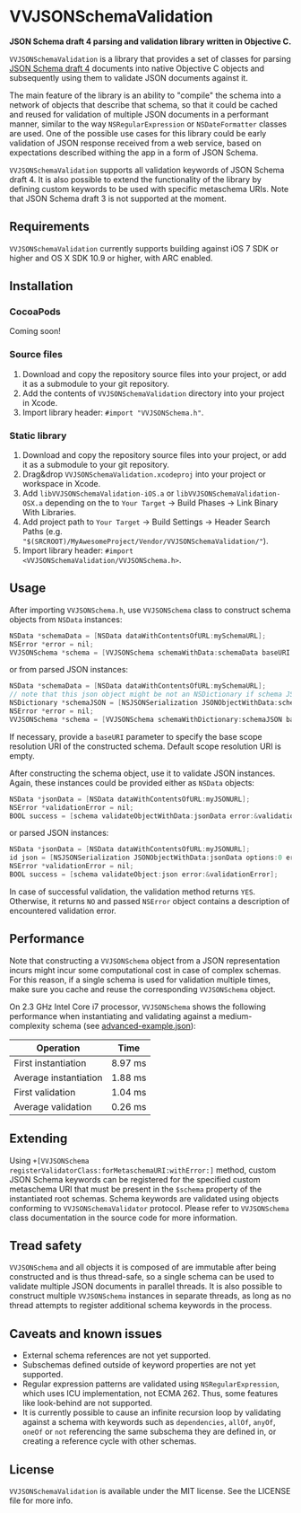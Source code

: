 # VVJSONSchemaValidation

**JSON Schema draft 4 parsing and validation library written in Objective C.**

`VVJSONSchemaValidation` is a library that provides a set of classes for parsing [JSON Schema draft 4](http://json-schema.org/documentation.html) documents into native Objective C objects and subsequently using them to validate JSON documents against it.

The main feature of the library is an ability to "compile" the schema into a network of objects that describe that schema, so that it could be cached and reused for validation of multiple JSON documents in a performant manner, similar to the way `NSRegularExpression` or `NSDateFormatter` classes are used. One of the possible use cases for this library could be early validation of JSON response received from a web service, based on expectations described withing the app in a form of JSON Schema.

`VVJSONSchemaValidation` supports all validation keywords of JSON Schema draft 4. It is also possible to extend the functionality of the library by defining custom keywords to be used with specific metaschema URIs. Note that JSON Schema draft 3 is not supported at the moment.

## Requirements

`VVJSONSchemaValidation` currently supports building against iOS 7 SDK or higher and OS X SDK 10.9 or higher, with ARC enabled.

## Installation

### CocoaPods

Coming soon!

### Source files

1. Download and copy the repository source files into your project, or add it as a submodule to your git repository.
2. Add the contents of `VVJSONSchemaValidation` directory into your project in Xcode.
3. Import library header: `#import "VVJSONSchema.h"`.

### Static library

1. Download and copy the repository source files into your project, or add it as a submodule to your git repository.
2. Drag&drop `VVJSONSchemaValidation.xcodeproj` into your project or workspace in Xcode.
3. Add `libVVJSONSchemaValidation-iOS.a` or `libVVJSONSchemaValidation-OSX.a` depending on the to `Your Target` → Build Phases → Link Binary With Libraries.
4. Add project path to `Your Target` → Build Settings → Header Search Paths (e.g. `"$(SRCROOT)/MyAwesomeProject/Vendor/VVJSONSchemaValidation/"`).
5. Import library header: `#import <VVJSONSchemaValidation/VVJSONSchema.h>`.

## Usage

After importing `VVJSONSchema.h`, use `VVJSONSchema` class to construct schema objects from `NSData` instances:

``` objective-c
NSData *schemaData = [NSData dataWithContentsOfURL:mySchemaURL];
NSError *error = nil;
VVJSONSchema *schema = [VVJSONSchema schemaWithData:schemaData baseURI:nil error:&error];
```

or from parsed JSON instances:

``` objective-c
NSData *schemaData = [NSData dataWithContentsOfURL:mySchemaURL];
// note that this json object might be not an NSDictionary if schema JSON is invalid
NSDictionary *schemaJSON = [NSJSONSerialization JSONObjectWithData:schemaData options:0 error:NULL];
NSError *error = nil;
VVJSONSchema *schema = [VVJSONSchema schemaWithDictionary:schemaJSON baseURI:nil error:&error];
```

If necessary, provide a `baseURI` parameter to specify the base scope resolution URI of the constructed schema. Default scope resolution URI is empty.

After constructing the schema object, use it to validate JSON instances. Again, these instances could be provided either as `NSData` objects:

``` objective-c
NSData *jsonData = [NSData dataWithContentsOfURL:myJSONURL];
NSError *validationError = nil;
BOOL success = [schema validateObjectWithData:jsonData error:&validationError];
```

or parsed JSON instances:

``` objective-c
NSData *jsonData = [NSData dataWithContentsOfURL:myJSONURL];
id json = [NSJSONSerialization JSONObjectWithData:jsonData options:0 error:NULL];
NSError *validationError = nil;
BOOL success = [schema validateObject:json error:&validationError];
```

In case of successful validation, the validation method returns `YES`. Otherwise, it returns `NO` and passed `NSError` object contains a description of encountered validation error.

## Performance

Note that constructing a `VVJSONSchema` object from a JSON representation incurs might incur some computational cost in case of complex schemas. For this reason, if a single schema is used for validation multiple times, make sure you cache and reuse the corresponding `VVJSONSchema` object.

On 2.3 GHz Intel Core i7 processor, `VVJSONSchema` shows the following performance when instantiating and validating against a medium-complexity schema (see [advanced-example.json](https://github.com/vlas-voloshin/JSONSchemaValidation/blob/master/VVJSONSchemaValidationTests/JSON/advanced-example.json)):

| Operation             | Time    |
|-----------------------|---------|
| First instantiation   | 8.97 ms |
| Average instantiation | 1.88 ms |
| First validation      | 1.04 ms |
| Average validation    | 0.26 ms |

## Extending

Using `+[VVJSONSchema registerValidatorClass:forMetaschemaURI:withError:]` method, custom JSON Schema keywords can be registered for the specified custom metaschema URI that must be present in the `$schema` property of the instantiated root schemas. Schema keywords are validated using objects conforming to `VVJSONSchemaValidator` protocol. Please refer to `VVJSONSchema` class documentation in the source code for more information.

## Tread safety

`VVJSONSchema` and all objects it is composed of are immutable after being constructed and is thus thread-safe, so a single schema can be used to validate multiple JSON documents in parallel threads. It is also possible to construct multiple `VVJSONSchema` instances in separate threads, as long as no thread attempts to register additional schema keywords in the process.

## Caveats and known issues

- External schema references are not yet supported.
- Subschemas defined outside of keyword properties are not yet supported.
- Regular expression patterns are validated using `NSRegularExpression`, which uses ICU implementation, not ECMA 262. Thus, some features like look-behind are not supported.
- It is currently possible to cause an infinite recursion loop by validating against a schema with keywords such as `dependencies`, `allOf`, `anyOf`, `oneOf` or `not` referencing the same subschema they are defined in, or creating a reference cycle with other schemas.

## License

`VVJSONSchemaValidation` is available under the MIT license. See the LICENSE file for more info.
